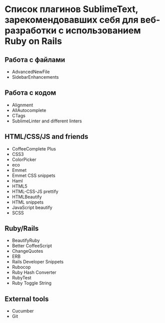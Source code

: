 Список плагинов SublimeText, зарекомендовавших себя для веб-разработки с использованием Ruby on Rails
=====================================================================================================

Работа с файлами
----------------

* AdvancedNewFile
* SidebarEnhancements

Работа с кодом
--------------

* Alignment
* AllAutocomplete
* CTags
* SublimeLinter and different linters

HTML/CSS/JS and friends
-----------------------

* CoffeeComplete Plus
* CSS3
* ColorPicker
* eco
* Emmet
* Emmet CSS snippets
* Haml
* HTML5
* HTML-CSS-JS prettify
* HTMLBeautify
* HTML snippets
* JavaScript beautify
* SCSS

Ruby/Rails
----------

* BeautifyRuby
* Better CoffeeScript
* ChangeQuotes
* ERB
* Rails Developer Snippets
* Rubocop
* Ruby Hash Converter
* RubyTest
* Ruby Toggle String

External tools
--------------

* Cucumber
* Git